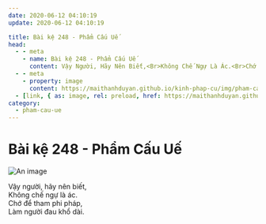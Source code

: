 ```yaml
---
date: 2020-06-12 04:10:19
update: 2020-06-12 04:10:19

title: Bài kệ 248 - Phẩm Cấu Uế
head:
  - - meta
    - name: Bài kệ 248 - Phẩm Cấu Uế
      content: Vậy Người, Hãy Nên Biết,<Br>Không Chế Ngự Là Ác.<Br>Chớ Để Tham Phi Pháp,<Br>Làm Người Đau Khổ Dài.<Br>
  - - meta
    - property: image
      content: https://maithanhduyan.github.io/kinh-phap-cu/img/pham-cau-ue/pham-cau-ue-248.jpg
  - [link, { as: image, rel: preload, href: https://maithanhduyan.github.io/kinh-phap-cu/img/pham-cau-ue/pham-cau-ue-248.jpg }]
category:
  - pham-cau-ue
---
```


# Bài kệ 248 - Phẩm Cấu Uế

![An image](/img/pham-cau-ue/pham-cau-ue-248.jpg)

Vậy người, hãy nên biết,<br>Không chế ngự là ác.<br>Chớ để tham phi pháp,<br>Làm người đau khổ dài.<br>
